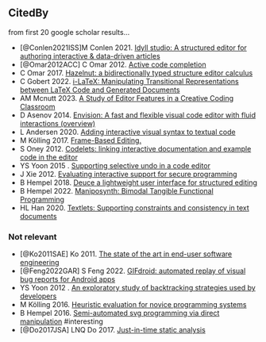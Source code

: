 ## CitedBy 

from first 20 google scholar results...


- [@Conlen2021ISS]M Conlen 2021. <a href="https://dl.acm.org/doi/abs/10.1145/3472749.3474731">Idyll studio: A structured editor for authoring interactive &amp; data-driven articles</a>
- [@Omar2012ACC] C Omar 2012. <a href="https://ieeexplore.ieee.org/abstract/document/6227133/">Active code completion</a>
- C Omar 2017. <a href="https://dl.acm.org/doi/abs/10.1145/3093333.3009900">Hazelnut: a bidirectionally typed structure editor calculus</a>
-  C Gobert 2022. <a href="https://dl.acm.org/doi/abs/10.1145/3491102.3517494">i-LaTeX: Manipulating Transitional Representations between LaTeX Code and Generated Documents</a>
- AM Mcnutt 2023. <a href="https://dl.acm.org/doi/abs/10.1145/3544548.3580683">A Study of Editor Features in a Creative Coding Classroom</a>
- D Asenov 2014. <a href="https://ieeexplore.ieee.org/abstract/document/6883014/">Envision: A fast and flexible visual code editor with fluid interactions (overview)</a>
- L Andersen 2020. <a href="https://dl.acm.org/doi/abs/10.1145/3428290">Adding interactive visual syntax to textual code</a>
- M Kölling 2017. <a href="https://ksiresearch.org/vlss/journal/VLSS2017/vlss-2017-kolling-brown-altadmri.pdf">Frame-Based Editing.</a>
- S Oney 2012. <a href="https://dl.acm.org/doi/abs/10.1145/2207676.2208664">Codelets: linking interactive documentation and example code in the editor</a>
- YS Yoon 2015 . <a href="https://ieeexplore.ieee.org/abstract/document/7194576/">Supporting selective undo in a code editor</a>
- J Xie 2012. <a href="https://dl.acm.org/doi/abs/10.1145/2207676.2208665">Evaluating interactive support for secure programming</a>
- B Hempel 2018. <a href="https://dl.acm.org/doi/abs/10.1145/3180155.3180165">Deuce<span>&nbsp;</span>a lightweight user interface for structured editing</a>
- B Hempel 2022. <a href="https://arxiv.org/abs/2206.14992">Maniposynth: Bimodal Tangible Functional Programming</a>
- HL Han 2020. <a href="https://dl.acm.org/doi/abs/10.1145/3313831.3376804">Textlets: Supporting constraints and consistency in text documents</a>


### Not relevant

- [@Ko2011SAE] Ko 2011. <a href="https://dl.acm.org/doi/abs/10.1145/1922649.1922658">The state of the art in end-user software engineering</a>
- [@Feng2022GAR] S Feng 2022. <a href="https://dl.acm.org/doi/abs/10.1145/3510003.3510048">GIFdroid: automated replay of visual bug reports for Android apps</a>
- YS Yoon 2012 . <a href="https://ieeexplore.ieee.org/abstract/document/6223012/">An exploratory study of backtracking strategies used by developers</a>
- M Kölling 2016. <a href="https://dl.acm.org/doi/abs/10.1145/2872521">Heuristic evaluation for novice programming systems</a>
- B Hempel 2016. <a href="https://dl.acm.org/doi/abs/10.1145/2984511.2984575">Semi-automated svg programming via direct manipulation</a> #interesting
- [@Do2017JSA] LNQ Do 2017. <a href="https://dl.acm.org/doi/abs/10.1145/3092703.3092705">Just-in-time static analysis</a>


